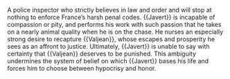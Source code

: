 A police inspector who strictly believes in law and order and will stop at 
nothing to enforce France’s harsh penal codes. {{Javert}} is incapable of 
compassion or pity, and performs his work with such passion that he takes on a 
nearly animal quality when he is on the chase. He nurses an especially strong 
desire to recapture {{Valjean}}, whose escapes and prosperity he sees as an affront 
to justice. Ultimately, {{Javert}} is unable to say with certainty that {{Valjean}} 
deserves to be punished. This ambiguity undermines the system of belief on 
which {{Javert}} bases his life and forces him to choose between hypocrisy and 
honor.
